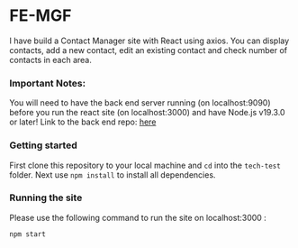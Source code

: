 # FE-MGF

I have build a Contact Manager site with React using axios. You can display contacts, add a new contact, edit an existing contact and check number of contacts in each area.

### Important Notes:

You will need to have the back end server running (on localhost:9090) before you run the react site (on localhost:3000) and have Node.js v19.3.0 or later!
Link to the back end repo: [here](https://github.com/Nayem59/BE-MGF)

### Getting started

First clone this repository to your local machine and `cd` into the `tech-test` folder.
Next use `npm install` to install all dependencies.

### Running the site

Please use the following command to run the site on localhost:3000 :

`npm start`
